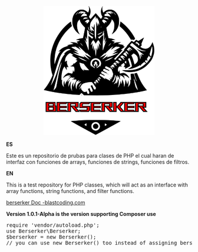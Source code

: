 <div align="center">
<img src="berserker.png" width="300"/>
</div>
<p><strong>ES</strong></p>
<p>Este es un repositorio de prubas para clases de PHP el cual haran de interfaz con funciones de arrays, funciones de strings, funciones de filtros.</p>
<p><strong>EN</strong></p>
<p>This is a test repository for PHP classes, which will act as an interface with array functions, string functions, and filter functions.</p>
<a href="https://blastcoding.com/en/php-berserker/">berserker Doc -blastcoding.com</a>

<p><strong>Version 1.0.1-Alpha is the version supporting Composer use</strong></p>
<pre>
require 'vendor/autoload.php';
use Berserker\Berserker;
$berserker = new Berserker();
// you can use new Berserker() too instead of assigning berserker to a varaible
</pre>
